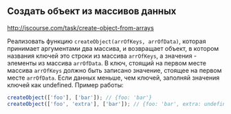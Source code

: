 ## Создать объект из массивов данных
<http://jscourse.com/task/create-object-from-arrays>

Реализовать функцию `createObject(arrOfKeys, arrOfData)`, которая принимает аргументами два массива, и возвращает объект, в котором названия ключей это строки из массива `arrOfKeys`, а значения - элементы из массива `arrOfData`. В ключ, стоящий на первом месте массива `arrOfKeys` должно быть записано значение, стоящее на первом месте `arrOfData`. Если данных меньше, чем ключей, заполняй значения ключей как undefined.
Пример работы:

```js
createObject(['foo'], ['bar']); // {foo: 'bar'}
createObject(['foo', 'extra'], ['bar']); // {foo: 'bar', extra: undefined}
```
